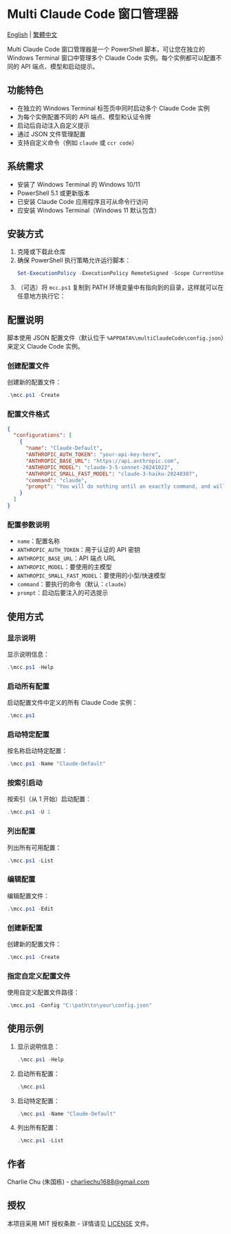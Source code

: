 # Multi Claude Code 窗口管理器

[English](README.md) | [繁體中文](README.zh-TW.md)

Multi Claude Code 窗口管理器是一个 PowerShell 脚本，可让您在独立的 Windows Terminal 窗口中管理多个 Claude Code 实例。每个实例都可以配置不同的 API 端点、模型和启动提示。

## 功能特色

- 在独立的 Windows Terminal 标签页中同时启动多个 Claude Code 实例
- 为每个实例配置不同的 API 端点、模型和认证令牌
- 启动后自动注入自定义提示
- 通过 JSON 文件管理配置
- 支持自定义命令（例如 `claude` 或 `ccr code`）

## 系统需求

- 安装了 Windows Terminal 的 Windows 10/11
- PowerShell 5.1 或更新版本
- 已安装 Claude Code 应用程序且可从命令行访问
- 应安装 Windows Terminal（Windows 11 默认包含）

## 安装方式

1. 克隆或下载此仓库
2. 确保 PowerShell 执行策略允许运行脚本：
   ```powershell
   Set-ExecutionPolicy -ExecutionPolicy RemoteSigned -Scope CurrentUser
   ```
3. （可选）将 `mcc.ps1` 复制到 PATH 环境变量中有指向到的目录，这样就可以在任意地方执行它：

## 配置说明

脚本使用 JSON 配置文件（默认位于 `%APPDATA%\multiClaudeCode\config.json`）来定义 Claude Code 实例。

### 创建配置文件

创建新的配置文件：
```powershell
.\mcc.ps1 -Create
```

### 配置文件格式

```json
{
  "configurations": [
    {
      "name": "Claude-Default",
      "ANTHROPIC_AUTH_TOKEN": "your-api-key-here",
      "ANTHROPIC_BASE_URL": "https://api.anthropic.com",
      "ANTHROPIC_MODEL": "claude-3-5-sonnet-20241022",
      "ANTHROPIC_SMALL_FAST_MODEL": "claude-3-haiku-20240307",
      "command": "claude",
      "prompt": "You will do nothing until an exactly command, and will always response in Chinese."
    }
  ]
}
```

### 配置参数说明

- `name`：配置名称
- `ANTHROPIC_AUTH_TOKEN`：用于认证的 API 密钥
- `ANTHROPIC_BASE_URL`：API 端点 URL
- `ANTHROPIC_MODEL`：要使用的主模型
- `ANTHROPIC_SMALL_FAST_MODEL`：要使用的小型/快速模型
- `command`：要执行的命令（默认：`claude`）
- `prompt`：启动后要注入的可选提示

## 使用方式

### 显示说明

显示说明信息：
```powershell
.\mcc.ps1 -Help
```

### 启动所有配置

启动配置文件中定义的所有 Claude Code 实例：
```powershell
.\mcc.ps1
```

### 启动特定配置

按名称启动特定配置：
```powershell
.\mcc.ps1 -Name "Claude-Default"
```

### 按索引启动

按索引（从 1 开始）启动配置：
```powershell
.\mcc.ps1 -U 1
```

### 列出配置

列出所有可用配置：
```powershell
.\mcc.ps1 -List
```

### 编辑配置

编辑配置文件：
```powershell
.\mcc.ps1 -Edit
```

### 创建新配置

创建新的配置文件：
```powershell
.\mcc.ps1 -Create
```

### 指定自定义配置文件

使用自定义配置文件路径：
```powershell
.\mcc.ps1 -Config "C:\path\to\your\config.json"
```

## 使用示例

1. 显示说明信息：
   ```powershell
   .\mcc.ps1 -Help
   ```

2. 启动所有配置：
   ```powershell
   .\mcc.ps1
   ```

3. 启动特定配置：
   ```powershell
   .\mcc.ps1 -Name "Claude-Default"
   ```

4. 列出所有配置：
   ```powershell
   .\mcc.ps1 -List
   ```

## 作者

Charlie Chu (朱国栋) - charliechu1688@gmail.com

## 授权

本项目采用 MIT 授权条款 - 详情请见 [LICENSE](LICENSE) 文件。
